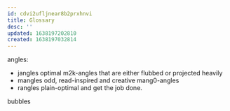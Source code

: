 ```yaml
---
id: cdvi2ufljnear8b2prxhnvi
title: Glossary
desc: ''
updated: 1638197202810
created: 1638197032814
---
```


angles:
- jangles
optimal m2k-angles that are either flubbed or projected heavily
- mangles
odd, read-inspired and creative mang0-angles
- rangles
plain-optimal and get the job done.

bubbles